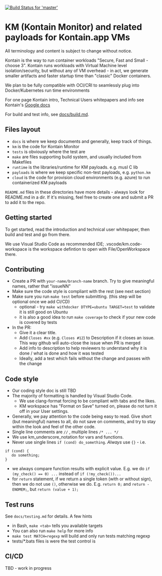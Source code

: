 [![Build Status for 'master'](https://dev.azure.com/kontainapp/KontainMonitor/_apis/build/status/kontainapp.km%20(1)?branchName=master)](https://dev.azure.com/kontainapp/KontainMonitor/_build/latest?definitionId=3&branchName=master)
# KM (Kontain Monitor) and related payloads for Kontain.app VMs

All terminology and content is subject to change without notice.

Kontain is the way to run container workloads "Secure, Fast and Small - choose 3". Kontain runs workloads with Virtual Machine level isolation/security, but without any of VM overhead - in act, we generate smaller artifacts and faster startup time than "classic" Docker containers.

We plan to be fully compatible with OCI/CRI to seamlessly plug into Docker/Kubernetes run time environments

For one page Kontain intro, Technical Users whitepapers and info see Kontain's [Google docs](https://docs.google.com)

For build and test info, see [docs/build.md](docs/build.md).



## Files layout

* `docs` is where we keep documents and generally, keep track of things.
* `km` is the code for Kontain Monitor
* `tests` is obviously where the test are
* `make` are files supporting build system, and usually included from Makefiles
* `runtime` is the libraries/runtime for KM payloads. e.g. musl C lib
* `payloads` is where we keep specific non-test payloads, e.g. `python.km`
* `cloud` is the code for provision cloud environments (e.g. azure) to run containerized KM payloads

`README.md` files in these directories have more details - always look for README.md in a dir. If it's missing, feel free to create one and submit a PR to add it to the repo.

## Getting started

To get started, read the introduction and technical user whitepaper, then build and test and go from there.

We use Visual Studio Code as recommended IDE; .vscode/km.code-workspace is the workspace defintion to open with File/OpenWorkspace there.

## Contributing

* Create a PR with `your-name/branch-name` branch. Try to give meaningful names, rather that "issueNN"
* Make sure the code style is compliant with the rest (see next section)
* Make sure you run `make test` before submitting. (this step will be optional once we add CI/CD)
  * optional - try `make withdocker DTYPE=ubuntu TARGET=test` to validate it is still good on Ubuntu
  * it is also a good idea to run `make coverage` to check if your new code is covered by tests
* In the PR:
  * Give it a clear title.
  * Add `Closes #xx` (e.g. `Closes #12`) to Description if it closes an issue. This way  github will auto-close the issue when PR is merged
  * Add info to description to help reviewers to understand why it is done / what is done and how it was tested
  * Ideally, add a test which fails without the change and passes with the change

## Code style

* Our coding style doc is still TBD
* The majority of formatting is handled by Visual Studio Code.
  * We use clang-format forcing to be compliant with tabs and the likes.
  * KM workspace has "Format on Save" turned on, please do not turn it off in your User settings.
* Generally, we pay attention to the code being easy to read. Give short (but meaningful) names to all, do not save on comments, and try to stay within the look and feel of the other code.
* Single line comments are `//` , multiple lines `/* ... */`
* We use km_underscore_notation for vars and functions.
* Never use single lines `if (cond) do_something`. *Always* use `{}` - i.e.

```
if (cond) {
   do something;
}
```
* we always compare function results with explicit value. E.g. we do `if (my_check() == 0) ...` instead of `if (!my_check())...`
* for `return` statement, if we return a single token (with or without sign), then we do not use `()`, otherwise we do. E.g. `return 0;` and `return -ENOMEM;`, but `return (value + 1); `

## Test runs

See `docs/testing.md` for details. A few hints

* in Bash, `make <tab>` tells you available targets
* You can also run `make help` for more info
* `make test MATCH=regexp` will build and only run tests matching regexp
* tests/*.bats files is were the test control is

## CI/CD

TBD - work in progress
